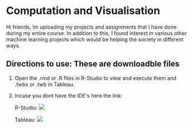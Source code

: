 # Computation and Visualisation
 Hi friends, Im uploading my projects and assignments that I have done during my entire course. In addition to this, I found interest in various other machine learning projects which would be helping the society in different ways. 
 
 
 ## Directions to use: These are downloadble files
 
 1. Open the .rmd or .R files in R-Studio to view and execute them and .twbx or .twb in Tableau.
 2. Incase you dont have the IDE's here the link:
 
     R-Studio: ![](https://www.rstudio.com/products/rstudio/download/)
     
     Tableau: ![](https://www.tableau.com/trial/download-tableau?utm_campaign_id=2017049&utm_campaign=Prospecting-CORE-ALL-ALL-ALL-ALL&utm_medium=Paid+Search&utm_source=Google+Search&utm_language=EN&utm_country=USCA&kw=tableau%20download&adgroup=CTX-Brand-Download-E&adused=RESP&matchtype=e&placement=&gclsrc=aw.ds&gclid=CjwKCAjwj8eJBhA5EiwAg3z0m2TeKD9MMJkvcobbLrKHRqQHPCithDKcJ69xqbBwARgCIdNozxpygxoCyCsQAvD_BwE)

